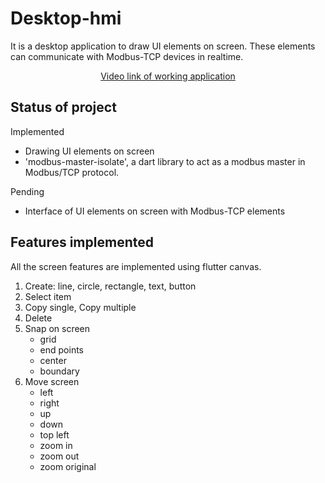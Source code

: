 # Desktop-hmi  
It is a desktop application to draw UI elements on screen. These elements can communicate with Modbus-TCP devices in realtime.
<center><a href="https://youtu.be/IvLdoEzT2GM">Video link of working application</a></center>

## Status of project
Implemented
- Drawing UI elements on screen
- 'modbus-master-isolate', a dart library to act as a modbus master in Modbus/TCP protocol.

Pending
- Interface of UI elements on screen with Modbus-TCP elements

## Features implemented
All the screen features are implemented using flutter canvas.
1. Create: line, circle, rectangle, text, button 
2. Select item 
3. Copy single, Copy multiple 
4. Delete 
5. Snap on screen 
    - grid
    - end points
    - center
    - boundary 
6. Move screen
    - left
    - right
    - up
    - down
    - top left
    - zoom in 
    - zoom out
    - zoom original
